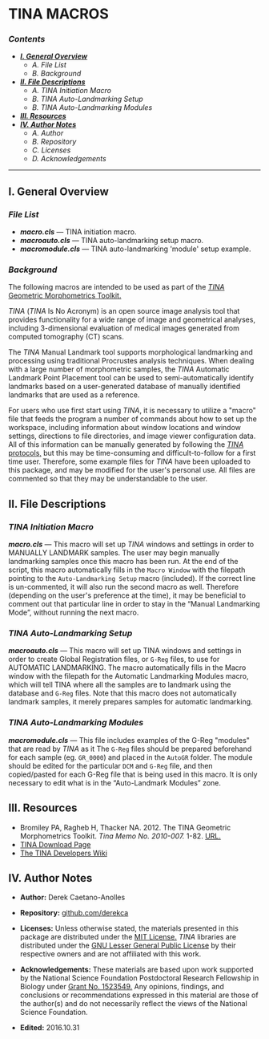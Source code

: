 # TINA MACROS

### *Contents*

* [***I. General Overview***](#anchor-1)
  * *A. File List*
  * *B. Background*
* [***II. File Descriptions***](#anchor-2)
  * *A. TINA Initiation Macro*
  * *B. TINA Auto-Landmarking Setup*
  * *B. TINA Auto-Landmarking Modules*
* [***III. Resources***](#anchor-3)
* [***IV. Author Notes***](#anchor-3)
  * *A. Author*
  * *B. Repository*
  * *C. Licenses*
  * *D. Acknowledgements*

- - -

## I. General Overview <a id="anchor-1"></a>

### *File List*

- ***macro.cls*** — TINA initiation macro.
- ***macroauto.cls*** — TINA auto-landmarking setup macro.
- ***macromodule.cls*** — TINA auto-landmarking 'module' setup example.

### *Background*
The following macros are intended to be used as part of the [*TINA* Geometric Morphometrics Toolkit.](http://www.tina-vision.net/) 

*TINA* (*TINA* Is No Acronym) is an open source image analysis tool that provides functionality for a wide range of image and geometrical analyses, including 3-dimensional evaluation of medical images generated from computed tomography (CT) scans.

The *TINA* Manual Landmark tool supports morphological landmarking and processing using traditional Procrustes analysis techniques. When dealing with a large number of morphometric samples, the *TINA* Automatic Landmark Point Placement tool can be used to semi-automatically identify landmarks based on a user-generated database of manually identified landmarks that are used as a reference.

For users who use first start using *TINA*, it is necessary to utilize a "macro" file that feeds the program a number of commands about how to set up the workspace, including information about window locations and window settings, directions to file directories, and image viewer configuration data. All of this information can be manually generated by following the [*TINA* protocols,](http://www.tina-vision.net/docs/memos/2010-007.pdf) but this may be time-consuming and difficult-to-follow for a first time user. Therefore, some example files for *TINA* have been uploaded to this package, and may be modified for the user's personal use. All files are commented so that they may be understandable to the user.




## II. File Descriptions <a id="anchor-2"></a>

### *TINA Initiation Macro*

***macro.cls*** — This macro will set up *TINA* windows and settings in order to MANUALLY LANDMARK samples. The user may begin manually landmarking samples once this macro has been run. At the end of the script, this macro automatically fills in the `Macro Window` with the filepath pointing to the `Auto-Landmarking Setup` macro (included). If the correct line is un-commented, it will also run the second macro as well. Therefore (depending on the user's preference at the time), it may be beneficial to comment out that particular line in order to stay in the “Manual Landmarking Mode”, without running the next macro.

### *TINA Auto-Landmarking Setup*

***macroauto.cls*** — This macro will set up TINA windows and settings in order to create Global Registration files, or `G-Reg` files, to use for AUTOMATIC LANDMARKING. The macro automatically fills in the Macro window with the filepath for the Automatic Landmarking Modules macro, which will tell TINA where all the samples are to landmark using the database and `G-Reg` files. Note that this macro does not automatically landmark samples, it merely prepares samples for automatic landmarking.

### *TINA Auto-Landmarking Modules*

***macromodule.cls*** — This file includes examples of the G-Reg "modules" that are read by *TINA* as it 
The `G-Reg` files should be prepared beforehand for each sample (eg. `GR_0000`) and placed in the `AutoGR` folder. The module should be edited for the particular `DCM` and `G-Reg` file, and then copied/pasted for each G-Reg file that is being used in this macro. It is only necessary to edit what is in the “Auto-Landmark Modules” zone.




## III. Resources <a id="anchor-3"></a>

- Bromiley PA, Ragheb H, Thacker NA. 2012. The TINA Geometric Morphometrics Toolkit. *Tina Memo No. 2010-007.* 1-82. [URL.](http://www.tina-vision.net/docs/memos/2010-007.pdf)
- [TINA Download Page](http://www.tina-vision.net/software.php)
- [The TINA Developers Wiki](http://developer.tina-vision.net/wiki/index.php)




## IV. Author Notes <a id="anchor-4"></a>

- **Author:** Derek Caetano-Anolles
- **Repository:** [github.com/derekca](https://github.com/derekca)
- **Licenses:** Unless otherwise stated, the materials presented in this package are distributed under the [MIT License.](https://opensource.org/licenses/MIT) *TINA* libraries are distributed under the [GNU Lesser General Public License](https://www.gnu.org/licenses/lgpl.html) by their respective owners and are not affiliated with this work.
- **Acknowledgements:** These materials are based upon work supported by the National Science Foundation Postdoctoral Research Fellowship in Biology under [Grant No. 1523549.](https://www.nsf.gov/awardsearch/showAward?AWD_ID=1523549) Any opinions, findings, and conclusions or recommendations expressed in this material are those of the author(s) and do not necessarily reflect the views of the National Science Foundation.

- **Edited:** 2016.10.31

